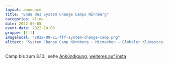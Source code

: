 ```yaml
---
layout: announce
title: "Ende des System Change Camps Nürnberg"
categories: klima 
date: 2022-09-05
event-date: 2022-10-03
gruppe: [fff]
imagelocal: "2022-09-21-fff-system-change-camp.png"
alttext: "System Change Camp Nürnberg - Mitmachen - Globaler Klimastreik - Heißer Herbst & Lokales - Arbeitskampf & Streik - Aktiv werden! - Antirassismus und MAPA - Strategie & Ausblick - 21.09-03.10. - weißer Turm"
---
```


Camp bis zum 3.10., sehe [Ankündigung](https://www.instagram.com/p/CiGNsYRt_mR), [weiteres auf insta](https://www.instagram.com/p/CiK6o6atqxP/)
